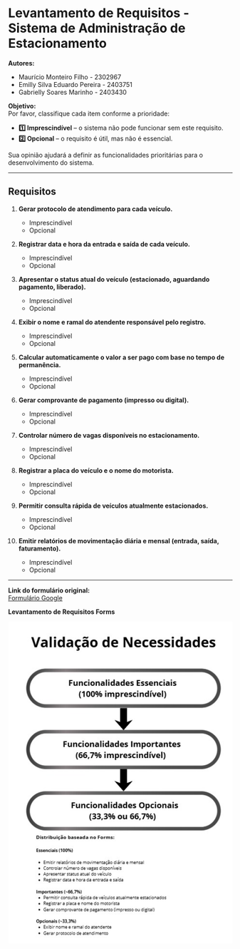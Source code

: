 # Levantamento de Requisitos - Sistema de Administração de Estacionamento

**Autores:**  
- Maurício Monteiro Filho - 2302967  
- Emilly Silva Eduardo Pereira - 2403751  
- Gabrielly Soares Marinho - 2403430  

**Objetivo:**  
Por favor, classifique cada item conforme a prioridade:  

- **1️⃣ Imprescindível** – o sistema não pode funcionar sem este requisito.  
- **2️⃣ Opcional** – o requisito é útil, mas não é essencial.  

Sua opinião ajudará a definir as funcionalidades prioritárias para o desenvolvimento do sistema.

---

## Requisitos

1. **Gerar protocolo de atendimento para cada veículo.**  
   - Imprescindível  
   - Opcional  

2. **Registrar data e hora da entrada e saída de cada veículo.**  
   - Imprescindível  
   - Opcional  

3. **Apresentar o status atual do veículo (estacionado, aguardando pagamento, liberado).**  
   - Imprescindível  
   - Opcional  

4. **Exibir o nome e ramal do atendente responsável pelo registro.**  
   - Imprescindível  
   - Opcional  

5. **Calcular automaticamente o valor a ser pago com base no tempo de permanência.**  
   - Imprescindível  
   - Opcional  

6. **Gerar comprovante de pagamento (impresso ou digital).**  
   - Imprescindível  
   - Opcional  

7. **Controlar número de vagas disponíveis no estacionamento.**  
   - Imprescindível  
   - Opcional  

8. **Registrar a placa do veículo e o nome do motorista.**  
   - Imprescindível  
   - Opcional  

9. **Permitir consulta rápida de veículos atualmente estacionados.**  
   - Imprescindível  
   - Opcional  

10. **Emitir relatórios de movimentação diária e mensal (entrada, saída, faturamento).**  
    - Imprescindível  
    - Opcional  

---

**Link do formulário original:**  
[Formulário Google](https://docs.google.com/forms/d/e/1FAIpQLSe8F_qTcznWWbsiHnR-TM631YXwa139Uxt684N2GqrfGR-Hug/viewform)

**Levantamento de Requisitos Forms**

<p>
  <img src="REQUISITOS.png" alt="Diagrama BPMN - Estacionamento" width="600">
</p>
